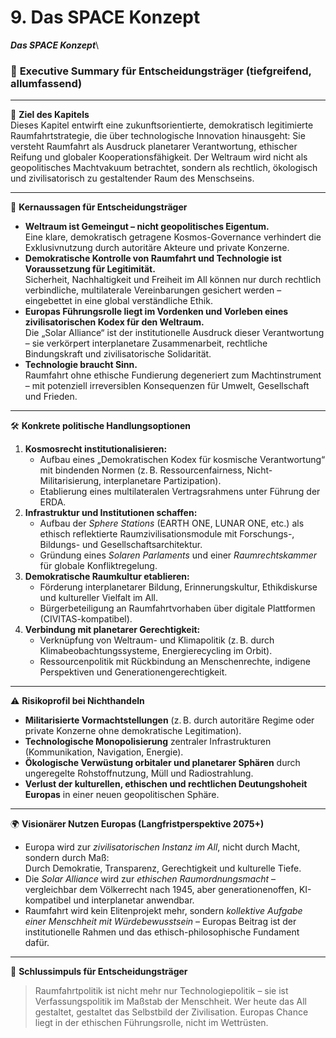 # 9. Das SPACE Konzept

_**Das SPACE Konzept**_\


### 📘 **Executive Summary für Entscheidungsträger (tiefgreifend, allumfassend)**

***

🎯 **Ziel des Kapitels**\
Dieses Kapitel entwirft eine zukunftsorientierte, demokratisch legitimierte Raumfahrtstrategie, die über technologische Innovation hinausgeht: Sie versteht Raumfahrt als Ausdruck planetarer Verantwortung, ethischer Reifung und globaler Kooperationsfähigkeit. Der Weltraum wird nicht als geopolitisches Machtvakuum betrachtet, sondern als rechtlich, ökologisch und zivilisatorisch zu gestaltender Raum des Menschseins.

***

🧭 **Kernaussagen für Entscheidungsträger**

* **Weltraum ist Gemeingut – nicht geopolitisches Eigentum.**\
  Eine klare, demokratisch getragene Kosmos-Governance verhindert die Exklusivnutzung durch autoritäre Akteure und private Konzerne.
* **Demokratische Kontrolle von Raumfahrt und Technologie ist Voraussetzung für Legitimität.**\
  Sicherheit, Nachhaltigkeit und Freiheit im All können nur durch rechtlich verbindliche, multilaterale Vereinbarungen gesichert werden – eingebettet in eine global verständliche Ethik.
* **Europas Führungsrolle liegt im Vordenken und Vorleben eines zivilisatorischen Kodex für den Weltraum.**\
  Die „Solar Alliance“ ist der institutionelle Ausdruck dieser Verantwortung – sie verkörpert interplanetare Zusammenarbeit, rechtliche Bindungskraft und zivilisatorische Solidarität.
* **Technologie braucht Sinn.**\
  Raumfahrt ohne ethische Fundierung degeneriert zum Machtinstrument – mit potenziell irreversiblen Konsequenzen für Umwelt, Gesellschaft und Frieden.

***

🛠 **Konkrete politische Handlungsoptionen**

1. **Kosmosrecht institutionalisieren:**
   * Aufbau eines „Demokratischen Kodex für kosmische Verantwortung“ mit bindenden Normen (z. B. Ressourcenfairness, Nicht-Militarisierung, interplanetare Partizipation).
   * Etablierung eines multilateralen Vertragsrahmens unter Führung der ERDA.
2. **Infrastruktur und Institutionen schaffen:**
   * Aufbau der _Sphere Stations_ (EARTH ONE, LUNAR ONE, etc.) als ethisch reflektierte Raumzivilisationsmodule mit Forschungs-, Bildungs- und Gesellschaftsarchitektur.
   * Gründung eines _Solaren Parlaments_ und einer _Raumrechtskammer_ für globale Konfliktregelung.
3. **Demokratische Raumkultur etablieren:**
   * Förderung interplanetarer Bildung, Erinnerungskultur, Ethikdiskurse und kultureller Vielfalt im All.
   * Bürgerbeteiligung an Raumfahrtvorhaben über digitale Plattformen (CIVITAS-kompatibel).
4. **Verbindung mit planetarer Gerechtigkeit:**
   * Verknüpfung von Weltraum- und Klimapolitik (z. B. durch Klimabeobachtungssysteme, Energierecycling im Orbit).
   * Ressourcenpolitik mit Rückbindung an Menschenrechte, indigene Perspektiven und Generationengerechtigkeit.

***

⚠️ **Risikoprofil bei Nichthandeln**

* **Militarisierte Vormachtstellungen** (z. B. durch autoritäre Regime oder private Konzerne ohne demokratische Legitimation).
* **Technologische Monopolisierung** zentraler Infrastrukturen (Kommunikation, Navigation, Energie).
* **Ökologische Verwüstung orbitaler und planetarer Sphären** durch ungeregelte Rohstoffnutzung, Müll und Radiostrahlung.
* **Verlust der kulturellen, ethischen und rechtlichen Deutungshoheit Europas** in einer neuen geopolitischen Sphäre.

***

🌍 **Visionärer Nutzen Europas (Langfristperspektive 2075+)**

* Europa wird zur _zivilisatorischen Instanz im All_, nicht durch Macht, sondern durch Maß:\
  Durch Demokratie, Transparenz, Gerechtigkeit und kulturelle Tiefe.
* Die _Solar Alliance_ wird zur _ethischen Raumordnungsmacht_ – vergleichbar dem Völkerrecht nach 1945, aber generationenoffen, KI-kompatibel und interplanetar anwendbar.
* Raumfahrt wird kein Elitenprojekt mehr, sondern _kollektive Aufgabe einer Menschheit mit Würdebewusstsein_ – Europas Beitrag ist der institutionelle Rahmen und das ethisch-philosophische Fundament dafür.

***

📎 **Schlussimpuls für Entscheidungsträger**

> Raumfahrtpolitik ist nicht mehr nur Technologiepolitik – sie ist Verfassungspolitik im Maßstab der Menschheit. Wer heute das All gestaltet, gestaltet das Selbstbild der Zivilisation. Europas Chance liegt in der ethischen Führungsrolle, nicht im Wettrüsten.
